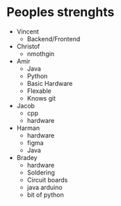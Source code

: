 # Peoples strenghts

- Vincent
  - Backend/Frontend
- Christof
  - nmothgin
- Amir
  - Java
  - Python
  - Basic Hardware
  - Flexable
  - Knows git
- Jacob
  - cpp
  - hardware
- Harman
  - hardware
  - figma
  - Java
- Bradey
  - hardware
  - Soldering
  - Circuit boards
  - java arduino
  - bit of python
